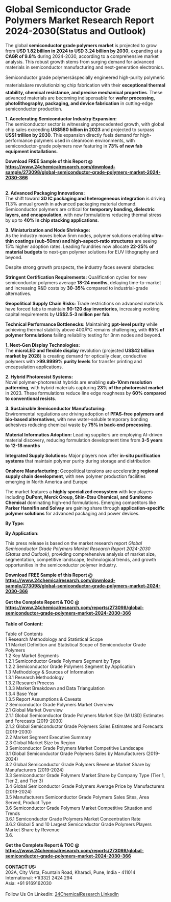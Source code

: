 <h1>Global Semiconductor Grade Polymers Market Research Report 2024-2030(Status and Outlook)</h1><p>The global <strong>semiconductor grade polymers market</strong> is projected to grow from <strong>USD 1.82 billion in 2024 to USD 3.24 billion by 2030</strong>, expanding at a <strong>CAGR of 9.8%</strong> during 2024-2030, according to a comprehensive market analysis. This robust growth stems from surging demand for advanced materials in semiconductor manufacturing and next-generation electronics.</p><p>Semiconductor grade polymersâspecially engineered high-purity polymeric materialsâare revolutionizing chip fabrication with their <strong>exceptional thermal stability, chemical resistance, and precise mechanical properties</strong>. These advanced materials are becoming indispensable for <strong>wafer processing, photolithography, packaging, and device fabrication</strong> in cutting-edge semiconductor production.</p><p><strong>1. Accelerating Semiconductor Industry Expansion:</strong><br>  
The semiconductor sector is witnessing unprecedented growth, with global chip sales exceeding <strong>US$580 billion in 2023</strong> and projected to surpass <strong>US$1 trillion by 2030</strong>. This expansion directly fuels demand for high-performance polymers used in cleanroom environments, with semiconductor-grade polymers now featuring in <strong>73% of new fab equipment installations</strong>.</p><div><b>Download FREE Sample of this Report @ 
            <a href="https://www.24chemicalresearch.com/download-sample/273098/global-semiconductor-grade-polymers-market-2024-2030-366">
            https://www.24chemicalresearch.com/download-sample/273098/global-semiconductor-grade-polymers-market-2024-2030-366</a></b></div><br><p><strong>2. Advanced Packaging Innovations:</strong><br>
The shift toward <strong>3D IC packaging and heterogeneous integration</strong> is driving 11.3% annual growth in advanced packaging material demand. Semiconductor polymers are critical for <strong>temporary bonding, dielectric layers, and encapsulation</strong>, with new formulations reducing thermal stress by up to <strong>40% in chip stacking applications</strong>.</p><p><strong>3. Miniaturization and Node Shrinkage:</strong><br>  
As the industry moves below 5nm nodes, polymer solutions enabling <strong>ultra-thin coatings (sub-50nm) and high-aspect-ratio structures</strong> are seeing 15% higher adoption rates. Leading foundries now allocate <strong>22-25% of material budgets</strong> to next-gen polymer solutions for EUV lithography and beyond.</p><p>Despite strong growth prospects, the industry faces several obstacles:</p><p><strong>Stringent Certification Requirements:</strong> Qualification cycles for new semiconductor polymers average <strong>18-24 months</strong>, delaying time-to-market and increasing R&amp;D costs by <strong>30-35%</strong> compared to industrial-grade alternatives.</p><p><strong>Geopolitical Supply Chain Risks:</strong> Trade restrictions on advanced materials have forced fabs to maintain <strong>90-120 day inventories</strong>, increasing working capital requirements by <strong>US$2.5-3 million per fab</strong>.</p><p><strong>Technical Performance Bottlenecks:</strong> Maintaining <strong>ppt-level purity</strong> while achieving thermal stability above 400Â°C remains challenging, with <strong>65% of polymer formulations</strong> failing reliability testing for 3nm nodes and beyond.</p><p><strong>1. Next-Gen Display Technologies:</strong><br>  
The <strong>microLED and flexible display</strong> revolution (projected <strong>US$42 billion market by 2028</strong>) is creating demand for optically clear, conductive polymers with <strong>&gt;99.9999% purity levels</strong> for transfer printing and encapsulation applications.</p><p><strong>2. Hybrid Photoresist Systems:</strong><br>  
Novel polymer-photoresist hybrids are enabling <strong>sub-10nm resolution patterning</strong>, with hybrid materials capturing <strong>23% of the photoresist market</strong> in 2023. These formulations reduce line edge roughness by <strong>60% compared to conventional resists</strong>.</p><p><strong>3. Sustainable Semiconductor Manufacturing:</strong><br>  
Environmental regulations are driving adoption of <strong>PFAS-free polymers and bio-based alternatives</strong>, with new water-soluble temporary bonding adhesives reducing chemical waste by <strong>75% in back-end processing</strong>.</p><p><strong>Material Informatics Adoption:</strong> Leading suppliers are employing AI-driven material discovery, reducing formulation development time from <strong>3-5 years to 12-18 months</strong></p><p><strong>Integrated Supply Solutions:</strong> Major players now offer <strong>in-situ purification systems</strong> that maintain polymer purity during storage and distribution</p><p><strong>Onshore Manufacturing:</strong> Geopolitical tensions are accelerating <strong>regional supply chain development</strong>, with new polymer production facilities emerging in North America and Europe</p><p>The market features a <strong>highly specialized ecosystem</strong> with key players including <strong>DuPont, Merck Group, Shin-Etsu Chemical, and Sumitomo Chemical</strong> dominating high-end formulations. Emerging competitors like <strong>Parker Hannifin and Solvay</strong> are gaining share through <strong>application-specific polymer solutions</strong> for advanced packaging and power devices.</p><p><strong>By Type:</strong></p><p><strong>By Application:</strong></p><p>This press release is based on the market research report <em>Global Semiconductor Grade Polymers Market Research Report 2024-2030 (Status and Outlook)</em>, providing comprehensive analysis of market size, segmentation, competitive landscape, technological trends, and growth opportunities in the semiconductor polymer industry.</p><div><b>Download FREE Sample of this Report @ 
            <a href="https://www.24chemicalresearch.com/download-sample/273098/global-semiconductor-grade-polymers-market-2024-2030-366">
            https://www.24chemicalresearch.com/download-sample/273098/global-semiconductor-grade-polymers-market-2024-2030-366</a></b></div><br><div><b>Get the Complete Report & TOC @ 
            <a href="https://www.24chemicalresearch.com/reports/273098/global-semiconductor-grade-polymers-market-2024-2030-366">
            https://www.24chemicalresearch.com/reports/273098/global-semiconductor-grade-polymers-market-2024-2030-366</a></b></div><br>
            <b>Table of Content:</b><p>Table of Contents<br />
1 Research Methodology and Statistical Scope<br />
1.1 Market Definition and Statistical Scope of Semiconductor Grade Polymers<br />
1.2 Key Market Segments<br />
1.2.1 Semiconductor Grade Polymers Segment by Type<br />
1.2.2 Semiconductor Grade Polymers Segment by Application<br />
1.3 Methodology & Sources of Information<br />
1.3.1 Research Methodology<br />
1.3.2 Research Process<br />
1.3.3 Market Breakdown and Data Triangulation<br />
1.3.4 Base Year<br />
1.3.5 Report Assumptions & Caveats<br />
2 Semiconductor Grade Polymers Market Overview<br />
2.1 Global Market Overview<br />
2.1.1 Global Semiconductor Grade Polymers Market Size (M USD) Estimates and Forecasts (2019-2030)<br />
2.1.2 Global Semiconductor Grade Polymers Sales Estimates and Forecasts (2019-2030)<br />
2.2 Market Segment Executive Summary<br />
2.3 Global Market Size by Region<br />
3 Semiconductor Grade Polymers Market Competitive Landscape<br />
3.1 Global Semiconductor Grade Polymers Sales by Manufacturers (2019-2024)<br />
3.2 Global Semiconductor Grade Polymers Revenue Market Share by Manufacturers (2019-2024)<br />
3.3 Semiconductor Grade Polymers Market Share by Company Type (Tier 1, Tier 2, and Tier 3)<br />
3.4 Global Semiconductor Grade Polymers Average Price by Manufacturers (2019-2024)<br />
3.5 Manufacturers Semiconductor Grade Polymers Sales Sites, Area Served, Product Type<br />
3.6 Semiconductor Grade Polymers Market Competitive Situation and Trends<br />
3.6.1 Semiconductor Grade Polymers Market Concentration Rate<br />
3.6.2 Global 5 and 10 Largest Semiconductor Grade Polymers Players Market Share by Revenue<br />
3.6.</p><div><b>Get the Complete Report & TOC @ 
            <a href="https://www.24chemicalresearch.com/reports/273098/global-semiconductor-grade-polymers-market-2024-2030-366">
            https://www.24chemicalresearch.com/reports/273098/global-semiconductor-grade-polymers-market-2024-2030-366</a></b></div><br><b>CONTACT US:</b><br>
            203A, City Vista, Fountain Road, Kharadi, Pune, India - 411014<br>
            International: +1(332) 2424 294<br>
            Asia: +91 9169162030 <br><br>
            Follow Us On LinkedIn: <a href="https://www.linkedin.com/company/24chemicalresearch/">24ChemicalResearch LinkedIn</a>